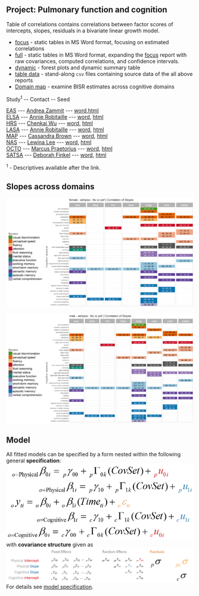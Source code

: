 Project: Pulmonary function and cognition
----
Table of correlations contains correlations between factor scores of intercepts, slopes, residuals in a bivariate linear growth model. 
- [focus][corr_focus] - static tables in MS Word format, focusing on estimated correlations 
- [full][corr_full] - static tables in MS Word format, expanding the [focus][corr_focus] report with raw covariances, computed correlations, and confidence intervals. 
- [dynamic][corr_dynamic] - forest plots  and dynamic summary table 
- [table data][table-data] - stand-along `csv` files containing source data of the all above reports
- [Domain map][domain_map] - examine BISR estimates across cognitive domains

Study<sup>1</sup> -- Contact -- Seed 

[EAS][eas_table_1] --- [Andrea Zammit][Andrea Zammit] --- [word][eas_word],[html][eas_html]      
[ELSA][elsa_table_1] --- [Annie Robitaille][Annie Robitaille] --- [word][elsa_word], [html][elsa_html]    
[HRS][hrs_table_1] --- [Chenkai Wu][Chenkai Wu] --- [word][hrs_word], [html][hrs_html]      
[LASA][lasa_table_1] --- [Annie Robitaille][Annie Robitaille] --- [word][lasa_word], [html][lasa_html]   
[MAP][map_table_1] --- [Cassandra Brown][Cassandra Brown] --- [word][map_word], [html][map_html]    
[NAS][nas_table_1] --- [Lewina Lee][Lewina Lee] --- [word][nas_word], [html][nas_html]      
[OCTO][nuage_table_1] --- [Marcus Praetorius][Marcus Praetorius] --- [word][octo_word], [html][octo_html]    
[SATSA][satsa_table_1] --- [Deborah Finkel][Deborah Finkel] --- [word][satsa_word], [html][satsa_html]  
 

<sup>1</sup> - Descriptives available after the link.

## Slopes across domains
[![female slopes](https://github.com/IALSA/IALSA-2015-Portland/blob/master/reports/domain-map/figure-png/print-domain-map-5.png)](https://raw.githubusercontent.com/IALSA/IALSA-2015-Portland/master/reports/domain-map/figure-png/print-domain-map-5.png)

[![male slopes](https://github.com/IALSA/IALSA-2015-Portland/blob/master/reports/domain-map/figure-png/print-domain-map-17.png)](https://raw.githubusercontent.com/IALSA/IALSA-2015-Portland/master/reports/domain-map/figure-png/print-domain-map-17.png)

## Model
All fitted models can be specified by a form nested within the following general **specification**:  
[![general_model_specification](https://github.com/IALSA/IALSA-2015-Portland/blob/master/libs/images/general_model_specification.png)](https://github.com/IALSA/IALSA-2015-Portland/blob/master/reports/model-specification/README.md)
</br>
with **covariance structure** given as
[![general_model_specification](https://github.com/IALSA/IALSA-2015-Portland/blob/master/libs/images/specification_covariance_structure.png)](https://github.com/IALSA/IALSA-2015-Portland/blob/master/reports/model-specification/README.md)  
For  details see [model specification](../../reports/model-specification/README.md).  


<!-- Below stored the short-cuts for links -->  
 

[corr_focus]:https://rawgit.com/IALSA/IALSA-2015-Portland/master/reports/correlation-3/correlation-3-pulmonary-focus.docx
[corr_full]:https://rawgit.com/IALSA/IALSA-2015-Portland/master/reports/correlation-3/correlation-3-pulmonary-full.docx
[corr_dynamic]:https://rawgit.com/IALSA/IALSA-2015-Portland/master/reports/correlation-3/correlation-3-pulmonary-summary.html
[table-data]:https://github.com/IALSA/IALSA-2015-Portland/tree/master/reports/correlation-3/table-data
[domain_map]:https://rawgit.com/IALSA/IALSA-2015-Portland/master/reports/domain-map/domain-map-pulmonary.html
  
[eas_table_1]:https://rawgit.com/IALSA/IALSA-2015-Portland/master/studies/table_1_descriptives/Table1_EAS_Descriptives_IALSA_Portland.pdf  
[elsa_table_1]:https://rawgit.com/IALSA/IALSA-2015-Portland/master/studies/table_1_descriptives/Table1_ELSA_Descriptives_IALSA_Portland.pdf   
[hrs_table_1]:https://rawgit.com/IALSA/IALSA-2015-Portland/master/studies/table_1_descriptives/Table1_HRS_Descriptives_IALSA_Portland.pdf 
[ilse_table_1]:https://rawgit.com/IALSA/IALSA-2015-Portland/master/studies/table_1_descriptives/Table1_ILSE_Descriptives_IALSA_Portland.pdf 
[lasa_table_1]:https://rawgit.com/IALSA/IALSA-2015-Portland/master/studies/table_1_descriptives/Table1_LASA_Descriptives_IALSA_Portland.pdf  
[map_table_1]:https://rawgit.com/IALSA/IALSA-2015-Portland/master/studies/table_1_descriptives/Table1_RADC_Descriptives_IALSA_Portland.pdf
[nas_table_1]:https://rawgit.com/IALSA/IALSA-2015-Portland/master/studies/table_1_descriptives/Table1_NAS_Descriptives_IALSA_Portland.pdf 
[nuage_table_1]:https://rawgit.com/IALSA/IALSA-2015-Portland/master/studies/table_1_descriptives/Table1_NuAge_Descriptives_IALSA_Portland.pdf 
[octo_table_1]:https://rawgit.com/IALSA/IALSA-2015-Portland/master/studies/table_1_descriptives/Table1_OCTO_Descriptives_IALSA_Portland.pdf 
[satsa_table_1]:https://rawgit.com/IALSA/IALSA-2015-Portland/master/studies/table_1_descriptives/Table1_SATSA_Descriptives_IALSA_Portland.pdf  

[Andrea Zammit]:mailto:Andrea.Zammit@einstein.yu.edu
[Annie Robitaille]:mailto:annie.g.robitaille@gmail.com
[Chenkai Wu]:mailto:chenkai.wu2010@gmail.com    
[Philipp Handschuh]:philipp.handschuh@uni-ulm.de
[Lewina Lee]:mailto:lewina@bu.edu               
[Marcus Praetorius]:mailto:marcus.praetorius@psy.gu.se 
[Valerie Jarry]:valerie.jarry@umontreal.ca
[Cassandra Brown]:mailto:clb@uvic.ca                 
[Deborah Finkel]:mailto:dfinkel@ius.edu             

[eas_word]:https://rawgit.com/IALSA/IALSA-2015-Portland/master/reports/seeds-pulmonary/seed-eas.docx     
[elsa_word]:https://rawgit.com/IALSA/IALSA-2015-Portland/master/reports/seeds-pulmonary/seed-elsa.docx   
[hrs_word]:https://rawgit.com/IALSA/IALSA-2015-Portland/master/reports/seeds-pulmonary/seed-hrs.docx     
[ilse_word]:https://rawgit.com/IALSA/IALSA-2015-Portland/master/reports/seeds-pulmonary/seed-ilse.docx   
[lasa_word]:https://rawgit.com/IALSA/IALSA-2015-Portland/master/reports/seeds-pulmonary/seed-lasa.docx   
[map_word]:https://rawgit.com/IALSA/IALSA-2015-Portland/master/reports/seeds-pulmonary/seed-map.docx     
[nas_word]:https://rawgit.com/IALSA/IALSA-2015-Portland/master/reports/seeds-pulmonary/seed-nas.docx   
[nuage_word]:https://rawgit.com/IALSA/IALSA-2015-Portland/master/reports/seeds-pulmonary/seed-nuage.docx 
[octo_word]:https://rawgit.com/IALSA/IALSA-2015-Portland/master/reports/seeds-pulmonary/seed-octo.docx   
[satsa_word]:https://rawgit.com/IALSA/IALSA-2015-Portland/master/reports/seeds-pulmonary/seed-satsa.docx   

[eas_html]:https://rawgit.com/IALSA/IALSA-2015-Portland/master/reports/seeds-pulmonary/seed-eas.html     
[elsa_html]:https://rawgit.com/IALSA/IALSA-2015-Portland/master/reports/seeds-pulmonary/seed-elsa.html   
[hrs_html]:https://rawgit.com/IALSA/IALSA-2015-Portland/master/reports/seeds-pulmonary/seed-hrs.html     
[ilse_html]:https://rawgit.com/IALSA/IALSA-2015-Portland/master/reports/seeds-pulmonary/seed-ilse.html   
[lasa_html]:https://rawgit.com/IALSA/IALSA-2015-Portland/master/reports/seeds-pulmonary/seed-lasa.html   
[map_html]:https://rawgit.com/IALSA/IALSA-2015-Portland/master/reports/seeds-pulmonary/seed-map.html     
[nas_html]:https://rawgit.com/IALSA/IALSA-2015-Portland/master/reports/seeds-pulmonary/seed-nas.html   
[nuage_html]:https://rawgit.com/IALSA/IALSA-2015-Portland/master/reports/seeds-pulmonary/seed-nuage.html 
[octo_html]:https://rawgit.com/IALSA/IALSA-2015-Portland/master/reports/seeds-pulmonary/seed-octo.html   
[satsa_html]:https://rawgit.com/IALSA/IALSA-2015-Portland/master/reports/seeds-pulmonary/seed-satsa.html  
[map_html]:https://rawgit.com/IALSA/IALSA-2015-Portland/master/reports/seeds-pulmonary/seed-map.html     
[satsa_html]:https://rawgit.com/IALSA/IALSA-2015-Portland/master/reports/seeds-pulmonary/seed-satsa.html   
